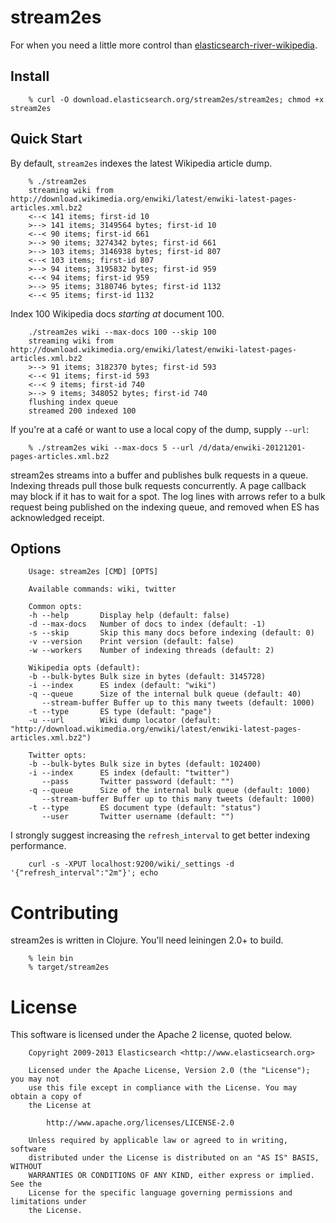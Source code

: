 # stream2es

For when you need a little more control than
[elasticsearch-river-wikipedia](https://github.com/elasticsearch/elasticsearch-river-wikipedia).

## Install

        % curl -O download.elasticsearch.org/stream2es/stream2es; chmod +x stream2es

## Quick Start

By default, `stream2es` indexes the latest Wikipedia article dump.

        % ./stream2es
        streaming wiki from http://download.wikimedia.org/enwiki/latest/enwiki-latest-pages-articles.xml.bz2
        <--< 141 items; first-id 10
        >--> 141 items; 3149564 bytes; first-id 10
        <--< 90 items; first-id 661
        >--> 90 items; 3274342 bytes; first-id 661
        >--> 103 items; 3146938 bytes; first-id 807
        <--< 103 items; first-id 807
        >--> 94 items; 3195832 bytes; first-id 959
        <--< 94 items; first-id 959
        >--> 95 items; 3180746 bytes; first-id 1132
        <--< 95 items; first-id 1132


Index 100 Wikipedia docs *starting at* document 100.

        ./stream2es wiki --max-docs 100 --skip 100
        streaming wiki from http://download.wikimedia.org/enwiki/latest/enwiki-latest-pages-articles.xml.bz2
        >--> 91 items; 3182370 bytes; first-id 593
        <--< 91 items; first-id 593
        <--< 9 items; first-id 740
        >--> 9 items; 348052 bytes; first-id 740
        flushing index queue
        streamed 200 indexed 100

If you're at a café or want to use a local copy of the dump, supply `--url`:

        % ./stream2es wiki --max-docs 5 --url /d/data/enwiki-20121201-pages-articles.xml.bz2

stream2es streams into a buffer and publishes bulk requests in a
queue.  Indexing threads pull those bulk requests concurrently.  A
page callback may block if it has to wait for a spot.  The log lines
with arrows refer to a bulk request being published on the indexing
queue, and removed when ES has acknowledged receipt.

## Options

        Usage: stream2es [CMD] [OPTS]
        
        Available commands: wiki, twitter
        
        Common opts:
        -h --help       Display help (default: false)
        -d --max-docs   Number of docs to index (default: -1)
        -s --skip       Skip this many docs before indexing (default: 0)
        -v --version    Print version (default: false)
        -w --workers    Number of indexing threads (default: 2)
        
        Wikipedia opts (default):
        -b --bulk-bytes Bulk size in bytes (default: 3145728)
        -i --index      ES index (default: "wiki")
        -q --queue      Size of the internal bulk queue (default: 40)
           --stream-buffer Buffer up to this many tweets (default: 1000)
        -t --type       ES type (default: "page")
        -u --url        Wiki dump locator (default: "http://download.wikimedia.org/enwiki/latest/enwiki-latest-pages-articles.xml.bz2")
        
        Twitter opts:
        -b --bulk-bytes Bulk size in bytes (default: 102400)
        -i --index      ES index (default: "twitter")
           --pass       Twitter password (default: "")
        -q --queue      Size of the internal bulk queue (default: 1000)
           --stream-buffer Buffer up to this many tweets (default: 1000)
        -t --type       ES document type (default: "status")
           --user       Twitter username (default: "")

I strongly suggest increasing the `refresh_interval` to get better
indexing performance.

        curl -s -XPUT localhost:9200/wiki/_settings -d '{"refresh_interval":"2m"}'; echo


# Contributing

stream2es is written in Clojure.  You'll need leiningen 2.0+ to build.

        % lein bin
        % target/stream2es

# License

This software is licensed under the Apache 2 license, quoted below.

        Copyright 2009-2013 Elasticsearch <http://www.elasticsearch.org>

        Licensed under the Apache License, Version 2.0 (the "License"); you may not
        use this file except in compliance with the License. You may obtain a copy of
        the License at

            http://www.apache.org/licenses/LICENSE-2.0

        Unless required by applicable law or agreed to in writing, software
        distributed under the License is distributed on an "AS IS" BASIS, WITHOUT
        WARRANTIES OR CONDITIONS OF ANY KIND, either express or implied. See the
        License for the specific language governing permissions and limitations under
        the License.
